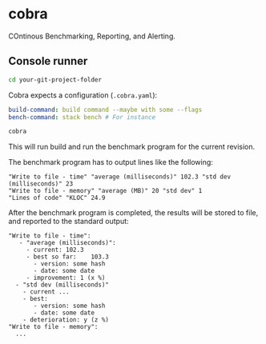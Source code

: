 # cobra
COntinous Benchmarking, Reporting, and Alerting.


## Console runner

```sh
cd your-git-project-folder
```

Cobra expects a configuration (`.cobra.yaml`):

```yaml
build-command: build command --maybe with some --flags
bench-command: stack bench # For instance
```

```sh
cobra
```

This will run build and run the benchmark program for the current revision.

The benchmark program has to output lines like the following:

```text
"Write to file - time" "average (milliseconds)" 102.3 "std dev (milliseconds)" 23
"Write to file - memory" "average (MB)" 20 "std dev" 1
"Lines of code" "KLOC" 24.9
```

After the benchmark program is completed, the results will be stored to file,
and reported to the standard output:

```text
"Write to file - time":
   - "average (milliseconds)":
     - current: 102.3
     - best so far:    103.3
       - version: some hash
       - date: some date
     - improvement: 1 (x %)
  - "std dev (milliseconds)"
    - current ...
    - best:
       - version: some hash
       - date: some date
    - deterioration: y (z %)
"Write to file - memory":
  ...
```


